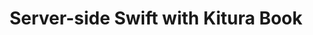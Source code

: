 ---
title: Server-side Swift with Kitura Book
blurb: Chris Bailey & David Okun teamed up to create the first official Kitura book
path: https://store.raywenderlich.com/products/server-side-swift-with-kitura
---
